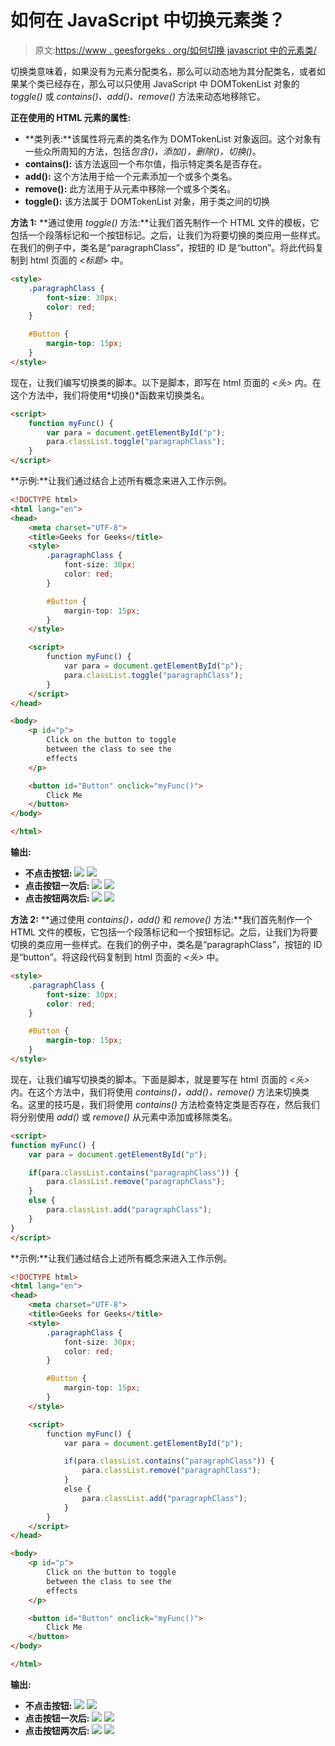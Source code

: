 # 如何在 JavaScript 中切换元素类？

> 原文:[https://www . geesforgeks . org/如何切换 javascript 中的元素类/](https://www.geeksforgeeks.org/how-to-toggle-an-element-class-in-javascript/)

切换类意味着，如果没有为元素分配类名，那么可以动态地为其分配类名，或者如果某个类已经存在，那么可以只使用 JavaScript 中 DOMTokenList 对象的 *toggle()* 或 *contains()、add()、remove()* 方法来动态地移除它。

**正在使用的 HTML 元素的属性:**

*   **类列表:**该属性将元素的类名作为 DOMTokenList 对象返回。这个对象有一些众所周知的方法，包括*包含()，添加()，删除()，切换()*。
*   **contains():** 该方法返回一个布尔值，指示特定类名是否存在。
*   **add():** 这个方法用于给一个元素添加一个或多个类名。
*   **remove():** 此方法用于从元素中移除一个或多个类名。
*   **toggle():** 该方法属于 DOMTokenList 对象，用于类之间的切换

**方法 1:** **通过使用 *toggle()* 方法:**让我们首先制作一个 HTML 文件的模板，它包括一个段落标记和一个按钮标记。之后，让我们为将要切换的类应用一些样式。在我们的例子中，类名是“paragraphClass”，按钮的 ID 是“button”。将此代码复制到 html 页面的 *<标题>* 中。

```html
<style>
    .paragraphClass {
        font-size: 30px;
        color: red;
    }

    #Button {
        margin-top: 15px;
    }
</style>

```

现在，让我们编写切换类的脚本。以下是脚本，即写在 html 页面的 *<头>* 内。在这个方法中，我们将使用*切换()*函数来切换类名。

```html
<script>
    function myFunc() {
        var para = document.getElementById("p");
        para.classList.toggle("paragraphClass");
    }
</script>

```

**示例:**让我们通过结合上述所有概念来进入工作示例。

```html
<!DOCTYPE html>
<html lang="en">
<head>
    <meta charset="UTF-8">
    <title>Geeks for Geeks</title>
    <style>
        .paragraphClass {
            font-size: 30px;
            color: red;
        }

        #Button {
            margin-top: 15px;
        }
    </style>

    <script>
        function myFunc() {
            var para = document.getElementById("p");
            para.classList.toggle("paragraphClass");
        }
    </script>
</head>

<body>
    <p id="p">
        Click on the button to toggle
        between the class to see the
        effects 
    </p>

    <button id="Button" onclick="myFunc()">
        Click Me
    </button>
</body>

</html>
```

**输出:**

*   **不点击按钮:**
    ![](img/a7c758c6fcf14f986b7e5b2a93a2bbbe.png)
    ![](img/745eb10ce10b6ec30a4656fbe8524200.png)
*   **点击按钮一次后:**
    ![](img/23e46101a741907935839878255a8aa9.png)
    ![](img/d8a4ec8891823b72413bfb0548dff5aa.png)
*   **点击按钮两次后:**
    ![](img/def361dafe34f5e30613658d15413512.png)
    ![](img/c01b1c414560116e390bd18a271dab28.png)

**方法 2:** **通过使用 *contains()，add()* 和 *remove()* 方法:**我们首先制作一个 HTML 文件的模板，它包括一个段落标记和一个按钮标记。之后，让我们为将要切换的类应用一些样式。在我们的例子中，类名是“paragraphClass”，按钮的 ID 是“button”。将这段代码复制到 html 页面的 *<头>* 中。

```html
<style>
    .paragraphClass {
        font-size: 30px;
        color: red;
    }

    #Button {
        margin-top: 15px;
    }
</style>

```

现在，让我们编写切换类的脚本。下面是脚本，就是要写在 html 页面的 *<头>* 内。在这个方法中，我们将使用 *contains()，add()，remove()* 方法来切换类名。这里的技巧是，我们将使用 *contains()* 方法检查特定类是否存在，然后我们将分别使用 *add()* 或 *remove()* 从元素中添加或移除类名。

```html
<script>
function myFunc() {
    var para = document.getElementById("p");

    if(para.classList.contains("paragraphClass")) {
        para.classList.remove("paragraphClass");
    }
    else {
        para.classList.add("paragraphClass");
    }
}
</script>

```

**示例:**让我们通过结合上述所有概念来进入工作示例。

```html
<!DOCTYPE html>
<html lang="en">
<head>
    <meta charset="UTF-8">
    <title>Geeks for Geeks</title>
    <style>
        .paragraphClass {
            font-size: 30px;
            color: red;
        }

        #Button {
            margin-top: 15px;
        }
    </style>

    <script>
        function myFunc() {
            var para = document.getElementById("p");

            if(para.classList.contains("paragraphClass")) {
                para.classList.remove("paragraphClass");
            }
            else {
                para.classList.add("paragraphClass");
            }
        }
    </script>
</head>

<body>
    <p id="p">
        Click on the button to toggle
        between the class to see the
        effects
    </p>

    <button id="Button" onclick="myFunc()">
        Click Me
    </button>
</body>

</html>
```

**输出:**

*   **不点击按钮:**
    ![](img/a7c758c6fcf14f986b7e5b2a93a2bbbe.png)
    ![](img/745eb10ce10b6ec30a4656fbe8524200.png)
*   **点击按钮一次后:**
    ![](img/23e46101a741907935839878255a8aa9.png)
    ![](img/d8a4ec8891823b72413bfb0548dff5aa.png)
*   **点击按钮两次后:**
    ![](img/def361dafe34f5e30613658d15413512.png)
    ![](img/c01b1c414560116e390bd18a271dab28.png)